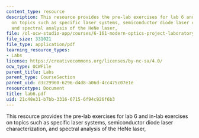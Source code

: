 ```yaml
---
content_type: resource
description: This resource provides the pre-lab exercises for lab 6 and in-lab exercises
  on topics such as specific laser systems, semiconductor diode laser characterization,
  and spectral analysis of the HeNe laser,
file: /ol-ocw-studio-app/courses/6-161-modern-optics-project-laboratory-fall-2005/21c48e31b7bb331667156f94c926f6b3_lab6.pdf
file_size: 331021
file_type: application/pdf
learning_resource_types:
- Labs
license: https://creativecommons.org/licenses/by-nc-sa/4.0/
ocw_type: OCWFile
parent_title: Labs
parent_type: CourseSection
parent_uid: d3c29960-6296-d4d8-a06d-4cc475c07e1e
resourcetype: Document
title: lab6.pdf
uid: 21c48e31-b7bb-3316-6715-6f94c926f6b3
---
```

This resource provides the pre-lab exercises for lab 6 and in-lab exercises on topics such as specific laser systems, semiconductor diode laser characterization, and spectral analysis of the HeNe laser,